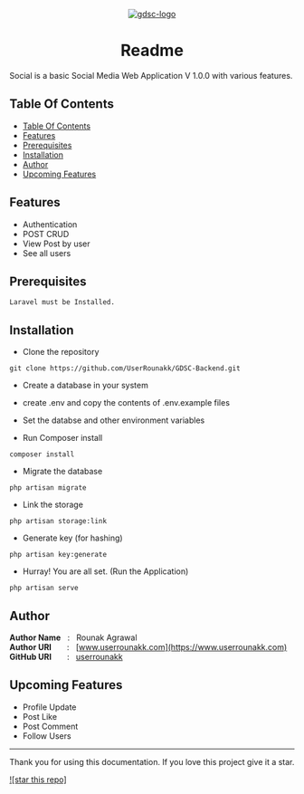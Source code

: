 <p align="center">
    <a href="https://www.userrounak.com">
        <img src="https://seeklogo.com/images/G/google-developers-logo-F8BF3155AC-seeklogo.com.png" align="center" alt="gdsc-logo"/>
    </a>
</p>
<h1 align="center" style="border: 0;"> Readme </h1>

Social is a basic Social Media Web Application V 1.0.0 with various features.


## Table Of Contents
- [Table Of Contents](#table-of-contents)
- [Features](#features)
- [Prerequisites](#prerequisites)
- [Installation](#installation)
- [Author](#author)
- [Upcoming Features](#upcoming-features)
 
## Features
- Authentication
- POST CRUD
- View Post by user
- See all users
## Prerequisites
 
```
Laravel must be Installed.
```
 
## Installation

- Clone the repository
```
git clone https://github.com/UserRounakk/GDSC-Backend.git
```

- Create a database in your system

- create .env and copy the contents of .env.example files

- Set the databse and other environment variables


- Run Composer install
```
composer install
```


- Migrate the database
```
php artisan migrate
```


- Link the storage
```
php artisan storage:link
```


- Generate key (for hashing)
```
php artisan key:generate
```

- Hurray! You are all set. 
(Run the Application)
```
php artisan serve
```

## Author

**Author Name** &nbsp; : &nbsp; Rounak Agrawal <br>
**Author URI** &nbsp; &nbsp; &nbsp; : &nbsp; [www.userrounakk.com](https://www.userrounakk.com) <br>
**GitHub URI** &nbsp; &nbsp; &nbsp; : &nbsp; [userrounakk](https://github.com/userrounakk)


## Upcoming Features

- Profile Update
- Post Like
- Post Comment
- Follow Users


---

Thank you for using this documentation. If you love this project give it a star.

[![star this repo]](https://github.com/userrounakk/GDSC-Backend)
